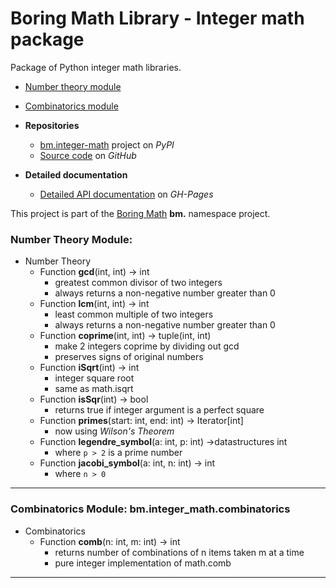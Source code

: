 # Boring Math Library - Integer math package

Package of Python integer math libraries.

* [Number theory module](#number-theory)
* [Combinatorics module](#combinatorics)

* **Repositories**
  * [bm.integer-math][1] project on *PyPI*
  * [Source code][2] on *GitHub*
* **Detailed documentation**
  * [Detailed API documentation][3] on *GH-Pages*

This project is part of the
[Boring Math][4] **bm.** namespace project.

### Number Theory Module: 

* Number Theory
  * Function **gcd**(int, int) -> int
    * greatest common divisor of two integers
    * always returns a non-negative number greater than 0
  * Function **lcm**(int, int) -> int
    * least common multiple of two integers
    * always returns a non-negative number greater than 0
  * Function **coprime**(int, int) -> tuple(int, int)
    * make 2 integers coprime by dividing out gcd
    * preserves signs of original numbers
  * Function **iSqrt**(int) -> int
    * integer square root
    * same as math.isqrt
  * Function **isSqr**(int) -> bool
    * returns true if integer argument is a perfect square
  * Function **primes**(start: int, end: int) -> Iterator[int]
    * now using *Wilson's Theorem*
  * Function **legendre_symbol**(a: int, p: int) ->datastructures int
    * where `p > 2` is a prime number
  * Function **jacobi_symbol**(a: int, n: int) -> int
    * where `n > 0`

---

### Combinatorics Module: **bm.integer_math.combinatorics**

* Combinatorics 
  * Function **comb**(n: int, m: int) -> int
    * returns number of combinations of n items taken m at a time
    * pure integer implementation of math.comb

---

[1]: https://pypi.org/project/bm.integer-math/
[2]: https://github.com/grscheller/bm-integer-math/
[3]: https://grscheller.github.io/boring-math-docs/integer-math/
[4]: https://github.com/grscheller/boring-math-docs

